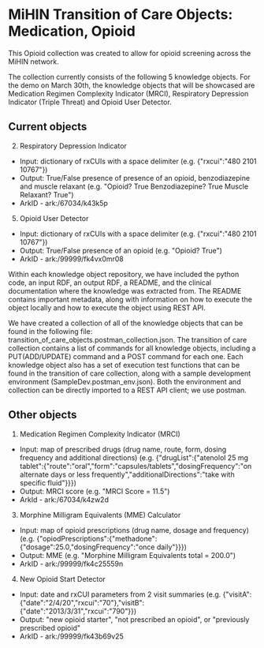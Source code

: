 # MiHIN Transition of Care Objects: Medication, Opioid
This Opioid collection was created to allow for opioid screening across the MiHIN network.

The collection currently consists of the following 5 knowledge objects. For the demo on March 30th, the knowledge objects that will be showcased are Medication Regimen Complexity Indicator (MRCI), Respiratory Depression Indicator (Triple Threat) and Opioid User Detector.

## Current objects
2. Respiratory Depression Indicator
  - Input: dictionary of rxCUIs with a space delimiter (e.g. {"rxcui":"480 2101 10767"})
  - Output: True/False presence of presence of an opioid, benzodiazepine and muscle relaxant (e.g. "Opioid? True Benzodiazepine? True Muscle Relaxant? True")
  - ArkID - ark:/67034/k43k5p

5. Opioid User Detector
  - Input: dictionary of rxCUIs with a space delimiter (e.g. {"rxcui":"480 2101 10767"})
  - Output: True/False presence of an opioid (e.g. "Opioid? True")
  - ArkID - ark:/99999/fk4vx0mr08
  
Within each knowledge object repository, we have included the python code, an input RDF, an output RDF, a README, and the clinical documentation where the knowledge was extracted from. The README contains important metadata, along with information on how to execute the object locally and how to execute the object using REST API. 

We have created a collection of all of the knowledge objects that can be found in the following file: transition_of_care_objects.postman_collection.json. The transition of care collection contains a list of commands for all knowledge objects, including a PUT(ADD/UPDATE) command and a POST command for each one. Each knowledge object also has a set of execution test functions that can be found in the transition of care collection, along with a sample development environment (SampleDev.postman_env.json). Both the environment and collection can be directly imported to a REST API client; we use postman.

## Other objects

1. Medication Regimen Complexity Indicator (MRCI)
  - Input: map of prescribed drugs (drug name, route, form, dosing frequency and additional directions) (e.g. {"drugList":{"atenolol 25 mg tablet":{"route":"oral","form":"capsules/tablets","dosingFrequency":"on alternate days or less frequently","additionalDirections":"take with specific fluid"}}})
  - Output: MRCI score (e.g. "MRCI Score = 11.5")
  - ArkId - ark:/67034/k4zw2d

3. Morphine Milligram Equivalents (MME) Calculator
  - Input: map of opioid prescriptions (drug name, dosage and frequency) (e.g. {"opiodPrescriptions":{"methadone":{"dosage":25.0,"dosingFrequency":"once daily"}}})
  - Output: MME (e.g. "Morphine Milligram Equivalents total = 200.0")
  - ArkID - ark:/99999/fk4c25559n
 
4. New Opioid Start Detector
  - Input: date and rxCUI parameters from 2 visit summaries (e.g. {"visitA":{"date":"2/4/20","rxcui":"70"},"visitB":{"date":"2013/3/31","rxcui":"790"}})
  - Output: "new opioid starter", "not prescribed an opioid", or "previously prescribed opioid"
  - ArkID - ark:/99999/fk43b69v25

